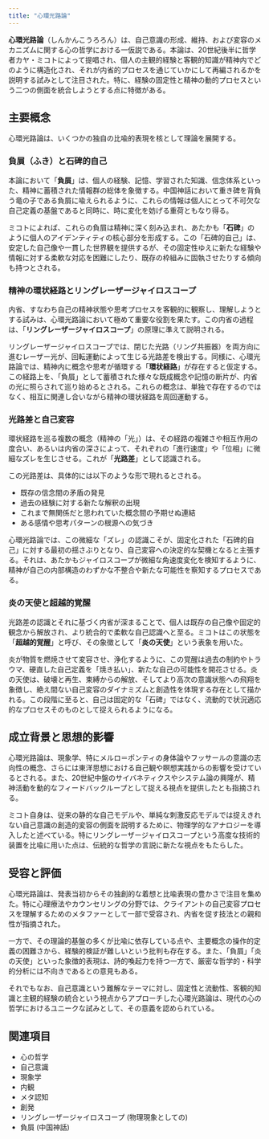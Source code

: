 ```yaml
---
title: "心環光路論"
---
```


**心環光路論**（しんかんこうろろん）は、自己意識の形成、維持、および変容のメカニズムに関する心の哲学における一仮説である。本論は、20世紀後半に哲学者カヤ・ミコトによって提唱され、個人の主観的経験と客観的知識が精神内でどのように構造化され、それが内省的プロセスを通じていかにして再編されるかを説明する試みとして注目された。特に、経験の固定性と精神の動的プロセスという二つの側面を統合しようとする点に特徴がある。

## 主要概念

心環光路論は、いくつかの独自の比喩的表現を核として理論を展開する。

### 負屓（ふき）と石碑的自己

本論において「**負屓**」は、個人の経験、記憶、学習された知識、信念体系といった、精神に蓄積された情報群の総体を象徴する。中国神話において重き碑を背負う竜の子である負屓に喩えられるように、これらの情報は個人にとって不可欠な自己定義の基盤であると同時に、時に変化を妨げる重荷ともなり得る。

ミコトによれば、これらの負屓は精神に深く刻み込まれ、あたかも「**石碑**」のように個人のアイデンティティの核心部分を形成する。この「石碑的自己」は、安定した自己像や一貫した世界観を提供するが、その固定性ゆえに新たな経験や情報に対する柔軟な対応を困難にしたり、既存の枠組みに固執させたりする傾向も持つとされる。

### 精神の環状経路とリングレーザージャイロスコープ

内省、すなわち自己の精神状態や思考プロセスを客観的に観察し、理解しようとする試みは、心環光路論において極めて重要な役割を果たす。この内省の過程は、「**リングレーザージャイロスコープ**」の原理に準えて説明される。

リングレーザージャイロスコープでは、閉じた光路（リング共振器）を両方向に進むレーザー光が、回転運動によって生じる光路差を検出する。同様に、心環光路論では、精神内に概念や思考が循環する「**環状経路**」が存在すると仮定する。この経路上を、「負屓」として蓄積された様々な既成概念や記憶の断片が、内省の光に照らされて巡り始めるとされる。これらの概念は、単独で存在するのではなく、相互に関連し合いながら精神の環状経路を周回運動する。

### 光路差と自己変容

環状経路を巡る複数の概念（精神の「光」）は、その経路の複雑さや相互作用の度合い、あるいは内省の深さによって、それぞれの「進行速度」や「位相」に微細なズレを生じさせる。これが「**光路差**」として認識される。

この光路差は、具体的には以下のような形で現れるとされる。

*   既存の信念間の矛盾の発見
*   過去の経験に対する新たな解釈の出現
*   これまで無関係だと思われていた概念間の予期せぬ連結
*   ある感情や思考パターンの根源への気づき

心環光路論では、この微細な「ズレ」の認識こそが、固定化された「石碑的自己」に対する最初の揺さぶりとなり、自己変容への決定的な契機となると主張する。それは、あたかもジャイロスコープが微細な角速度変化を検知するように、精神が自己の内部構造のわずかな不整合や新たな可能性を察知するプロセスである。

### 炎の天使と超越的覚醒

光路差の認識とそれに基づく内省が深まることで、個人は既存の自己像や固定的観念から解放され、より統合的で柔軟な自己認識へと至る。ミコトはこの状態を「**超越的覚醒**」と呼び、その象徴として「**炎の天使**」という表象を用いた。

炎が物質を燃焼させて変容させ、浄化するように、この覚醒は過去の制約やトラウマ、硬直した自己定義を「焼き払い」、新たな自己の可能性を開花させる。炎の天使は、破壊と再生、束縛からの解放、そしてより高次の意識状態への飛翔を象徴し、絶え間ない自己変容のダイナミズムと創造性を体現する存在として描かれる。この段階に至ると、自己は固定的な「石碑」ではなく、流動的で状況適応的なプロセスそのものとして捉えられるようになる。

## 成立背景と思想的影響

心環光路論は、現象学、特にメルロ＝ポンティの身体論やフッサールの意識の志向性の概念、さらには東洋思想における自己観や瞑想実践からの影響を受けているとされる。また、20世紀中盤のサイバネティクスやシステム論の興隆が、精神活動を動的なフィードバックループとして捉える視点を提供したとも指摘される。

ミコト自身は、従来の静的な自己モデルや、単純な刺激反応モデルでは捉えきれない自己意識の創造的変容の側面を説明するために、物理学的なアナロジーを導入したと述べている。特にリングレーザージャイロスコープという高度な技術的装置を比喩に用いた点は、伝統的な哲学の言説に新たな視点をもたらした。

## 受容と評価

心環光路論は、発表当初からその独創的な着想と比喩表現の豊かさで注目を集めた。特に心理療法やカウンセリングの分野では、クライアントの自己変容プロセスを理解するためのメタファーとして一部で受容され、内省を促す技法との親和性が指摘された。

一方で、その理論的基盤の多くが比喩に依存している点や、主要概念の操作的定義の困難さから、経験的検証が難しいという批判も存在する。また、「負屓」「炎の天使」といった象徴的表現は、詩的喚起力を持つ一方で、厳密な哲学的・科学的分析には不向きであるとの意見もある。

それでもなお、自己意識という難解なテーマに対し、固定性と流動性、客観的知識と主観的経験の統合という視点からアプローチした心環光路論は、現代の心の哲学におけるユニークな試みとして、その意義を認められている。

## 関連項目

*   心の哲学
*   自己意識
*   現象学
*   内観
*   メタ認知
*   創発
*   リングレーザージャイロスコープ (物理現象としての)
*   負屓 (中国神話)